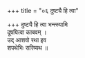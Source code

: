 +++
title = "०६ दुष्ट्यै हि त्वा"

+++
दुष्ट्यै हि त्वा भन्त्स्यामि  
दूषयित्वा काबवम् ।  
उद् आशवो रथा इव  
शपथेभिः सरिष्यथ ॥